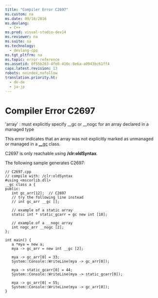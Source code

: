 ```yaml
---
title: "Compiler Error C2697"
ms.custom: na
ms.date: 09/18/2016
ms.devlang: 
  - C++
ms.prod: visual-studio-dev14
ms.reviewer: na
ms.suite: na
ms.technology: 
  - devlang-cpp
ms.tgt_pltfrm: na
ms.topic: error-reference
ms.assetid: 0f55b263-4fe0-410c-8e6a-a0943bc61ff4
caps.latest.revision: 13
robots: noindex,nofollow
translation.priority.ht: 
  - de-de
  - ja-jp
---
```

# Compiler Error C2697
'array' : must explicitly specify __gc or \__nogc for an array declared in a managed type  
  
 This error indicates that an array was not explicitly marked as unmanaged or managed in a [__gc](../vs140/__gc.md) class.  
  
 C2697 is only reachable using **/clr:oldSyntax**.  
  
 The following sample generates C2697:  
  
```  
// C2697.cpp  
// compile with: /clr:oldSyntax  
#using <mscorlib.dll>  
__gc class a {  
public:  
   int gc_arr[12];  // C2697  
   // try the following line instead  
   // int gc_arr __gc [];  
  
   // example of a static array  
   static int * static_gcarr = gc new int [10];  
  
   // example of a __nogc array  
   int nogc_arr __nogc [2];  
};  
  
int main() {  
   a *mya = new a;  
   mya -> gc_arr = new int __gc [2];  
  
   mya -> gc_arr[0] = 33;  
   System::Console::WriteLine(mya -> gc_arr[0]);  
  
   mya -> static_gcarr[0] = 44;  
   System::Console::WriteLine(mya -> static_gcarr[0]);  
  
   mya -> gc_arr[0] = 55;  
   System::Console::WriteLine(mya -> gc_arr[0]);  
}  
```